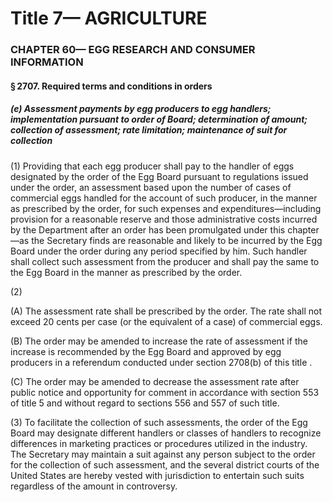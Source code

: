 
# Title 7— AGRICULTURE
### CHAPTER 60— EGG RESEARCH AND CONSUMER INFORMATION
#### § 2707. Required terms and conditions in orders
##### (e) Assessment payments by egg producers to egg handlers; implementation pursuant to order of Board; determination of amount; collection of assessment; rate limitation; maintenance of suit for collection

(1) Providing that each egg producer shall pay to the handler of eggs designated by the order of the Egg Board pursuant to regulations issued under the order, an assessment based upon the number of cases of commercial eggs handled for the account of such producer, in the manner as prescribed by the order, for such expenses and expenditures—including provision for a reasonable reserve and those administrative costs incurred by the Department after an order has been promulgated under this chapter—as the Secretary finds are reasonable and likely to be incurred by the Egg Board under the order during any period specified by him. Such handler shall collect such assessment from the producer and shall pay the same to the Egg Board in the manner as prescribed by the order.

(2)

(A) The assessment rate shall be prescribed by the order. The rate shall not exceed 20 cents per case (or the equivalent of a case) of commercial eggs.

(B) The order may be amended to increase the rate of assessment if the increase is recommended by the Egg Board and approved by egg producers in a referendum conducted under section 2708(b) of this title .

(C) The order may be amended to decrease the assessment rate after public notice and opportunity for comment in accordance with section 553 of title 5 and without regard to sections 556 and 557 of such title.

(3) To facilitate the collection of such assessments, the order of the Egg Board may designate different handlers or classes of handlers to recognize differences in marketing practices or procedures utilized in the industry. The Secretary may maintain a suit against any person subject to the order for the collection of such assessment, and the several district courts of the United States are hereby vested with jurisdiction to entertain such suits regardless of the amount in controversy.
